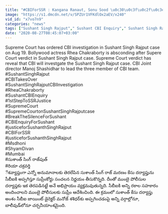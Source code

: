 ```yaml
---
title: "#CBIForSSR : Kangana Ranaut, Sonu Sood \u0c30\u0c3f\u0c2f\u0c3e\u0c15\u0c4d\u0c37\u0c28\u0c4d , \u0c28\u0c4d\u0c2f\u0c3e\u0c2f\u0c02 \u0c1c\u0c30\u0c17\u0c3e\u0c32\u0c28\u0c3f \u0c21\u0c3f\u0c2e\u0c3e\u0c02\u0c21\u0c4d Onrindia Telugu"
image: "https://s1.dmcdn.net/v/SPZUr1VFKdlOx2aEV/x240"
vid_id: "x7vo7n9"
categories: "news"
tags: ["Sushant Singh Rajput"," Sushant CBI Enquiry"," Sushant Singh Rajput CBI Investigation"]
date: "2020-08-27T08:45:07+03:00"
---
```

Supreme Court has ordered CBI investigation in Sushant Singh Rajput case on Aug 19. Bollywood actress Rhea Chakraborty is absconding after Supere Court verdict in Sushant Singh Rajput case. Supreme Court verdict has reveal that CBI will investgate the Sushant Singh Rajput case. CBI Joint director Manoj Shashidhar to lead the three member of CBI team.  <br>#SushantSinghRajput  <br>#CBITakesOver  <br>#SushantSinghRajputCBIInvestigation  <br>#RheaChakraborty  <br>#SushantCBIEnquiry  <br>#1stStepToSSRJustice  <br>#SupremeCourt  <br>#SupremeCourtonSushantSinghRajputcase  <br>#BreakTheSilenceForSushant  <br>#CBIEnquiryForSushant  <br>#justiceforSushanthSinghRajput  <br>#CBIForSSR  <br>#justiceforSushanthSinghRajput  <br>#Msdhoni  <br>#ShyamDivan   <br>#Mumbai  <br>#సుశాంత్ సింగ్ రాజ్‌పుత్  <br>#రియా చక్రవర్తి  <br>ేశవ్యాప్తంగా ఎన్నో అనుమానాలకు తెరలేపిన సుశాంత్ సింగ్ రాజ్ మరణం కేసు దర్యాప్తును సీబీఐకి అప్పగిస్తూ సుప్రీంకోర్టు సంచలన నిర్ణయం తీసుకొన్నది. దీంతో ముంబై పోలీసుల దర్యాప్తకు ఇక తెరపడినట్టే అనే అభిప్రాయం వ్యక్తమవుతున్నది. సీబీఐకి అన్ని రకాల సహకారం అందించాలని ముంబై పోలీసులకు సుప్రీం ఆదేశించింది. ఈ క్రమంలో సుశాంత్ కేసు దర్యాప్తు అంశం సీబీఐ జాయింట్ డైరెక్టర్ మనోజ్ శశిధర్‌కు అప్పగించడంపై అన్ని వర్గాల్లోనూ, బాలీవుడ్‌లోనూ చర్చనీయాంశమైంది.  <br>

